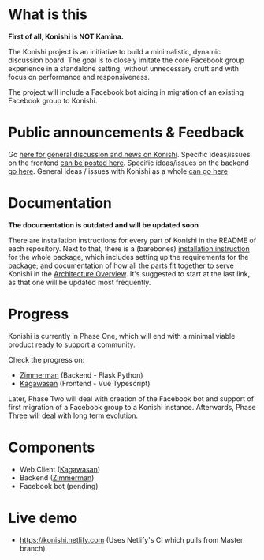 # What is this
**First of all, Konishi is NOT Kamina.**

The Konishi project is an initiative to build a minimalistic, dynamic
discussion board. The goal is to closely imitate the core Facebook group
experience in a standalone setting, without unnecessary cruft and with focus on
performance and responsiveness.

The project will include a Facebook bot aiding in migration of an existing
Facebook group to Konishi.

# Public announcements & Feedback
Go [here for general discussion and news on Konishi](https://github.com/orgs/konishi-project/teams/everyone). Specific ideas/issues on the frontend [can be posted here](https://github.com/konishi-project/higala/issues). Specific ideas/issues on the backend [go here](https://github.com/konishi-project/zimmerman/issues). General ideas / issues with Konishi as a whole [can go here](https://github.com/konishi-project/konishi/issues)

# Documentation
**The documentation is outdated and will be updated soon**

There are installation instructions for every part of Konishi in the README of each repository. Next to that, there is a (barebones) [installation instruction](https://github.com/konishi-project/konishi/blob/master/Documentation/Installation_instructions.md) for the whole package, which includes setting up the requirements for the package; and documentation of how all the parts fit together to serve Konishi in the [Architecture Overview](https://github.com/konishi-project/konishi/blob/master/Documentation/Konishi_Architecture.MD). It's suggested to start at the last link, as that one will be updated most frequently.

# Progress

Konishi is currently in Phase One, which will end with a minimal viable product
ready to support a community.

Check the progress on:

* [Zimmerman](https://github.com/konishi-project/zimmerman) (Backend - Flask Python)
* [Kagawasan](https://github.com/konishi-project/kagawasan) (Frontend - Vue Typescript)

Later, Phase Two will deal with creation of the Facebook bot and support of
first migration of a Facebook group to a Konishi instance. Afterwards, Phase
Three will deal with long term evolution.

# Components

- Web Client ([Kagawasan](https://github.com/x1zeth2x/kagawasan))
- Backend ([Zimmerman](https://github.com/konishi-project/zimmerman))
- Facebook bot (pending)

# Live demo
  * https://konishi.netlify.com (Uses Netlify's CI which pulls from Master branch)


